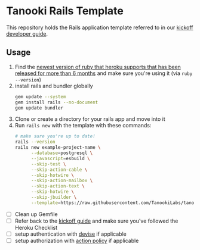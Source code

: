 # Tanooki Rails Template

This repository holds the Rails application template referred to in our
[kickoff developer guide][ko].

[ko]: https://github.com/TanookiLabs/developer-guides/blob/master/web/kickoff.md

## Usage

1. Find the [newest version of ruby that heroku supports that has been released for more than 6 months][h] and make sure you're using it (via `ruby --version`)
1. install rails and bundler globally
   ```bash
   gem update --system
   gem install rails --no-document
   gem update bundler
   ```
1. Clone or create a directory for your rails app and move into it
1. Run `rails new` with the template with these commands:
   ```bash
   # make sure you're up to date!
   rails --version 
   rails new example-project-name \
         --database=postgresql \
         --javascript=esbuild \
         --skip-test \
         --skip-action-cable \
         --skip-hotwire \
         --skip-action-mailbox \
         --skip-action-text \
         --skip-hotwire \
         --skip-jbuilder \
         --template=https://raw.githubusercontent.com/TanookiLabs/tanooki-rails-template/master/rails-kickoff-template.rb
   ```

- [ ] Clean up Gemfile
- [ ] Refer back to the [kickoff guide][kg] and make sure you've followed the Heroku
      Checklist
- [ ] setup authentication with [devise](https://github.com/heartcombo/devise) if applicable
- [ ] setup authorization with [action policy](https://github.com/palkan/action_policy) if applicable

[h]: https://devcenter.heroku.com/articles/ruby-support#supported-runtimes
[kg]: https://github.com/TanookiLabs/developer-guides/blob/master/rails/kickoff.md
